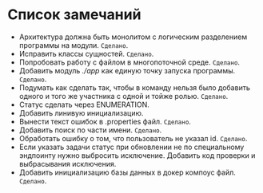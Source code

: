 # Список замечаний

* Архитектура должна быть монолитом с логическим разделением программы на модули. `Сделано`.
* Исправить классы сущностей. `Сделано`.
* Попробовать работу с файлом в многопоточной среде. `Сделано`.
* Добавить модуль _./app_ как единую точку запуска программы. `Сделано`.
* Подумать как сделать так, чтобы в команду нельзя было добавить одного и того же участника с одной и тойже ролью. `Сделано`.
* Статус сделать через ENUMERATION.
* Добавить линивую инициализацию.
* Вынести текст ошибок в .properties файл. `Сделано`.
* Добавить поиск по части имени. `Сделано`.
* Обработать ошибку о том, что пользователь не указал id.  `Сделано`.
* Если указать задачи статус при обновлении не по специальному эндпоинту нужно выбросить исключение. Добавить код проверки и выбрасывания исключения.
* Добавить инициализацию базы данных в докер компоус файл.  `Сделано`.